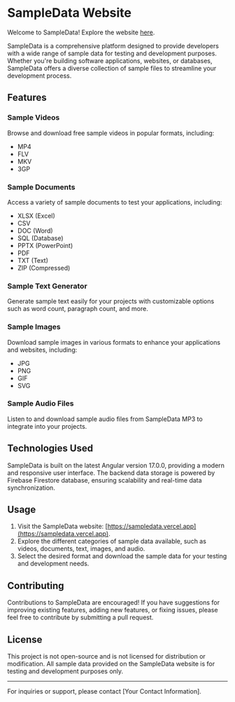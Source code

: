 # SampleData Website

Welcome to SampleData! Explore the website [here](https://sampledata.vercel.app).

SampleData is a comprehensive platform designed to provide developers with a wide range of sample data for testing and development purposes. Whether you're building software applications, websites, or databases, SampleData offers a diverse collection of sample files to streamline your development process.

## Features

### Sample Videos
Browse and download free sample videos in popular formats, including:
- MP4
- FLV
- MKV
- 3GP

### Sample Documents
Access a variety of sample documents to test your applications, including:
- XLSX (Excel)
- CSV
- DOC (Word)
- SQL (Database)
- PPTX (PowerPoint)
- PDF
- TXT (Text)
- ZIP (Compressed)

### Sample Text Generator
Generate sample text easily for your projects with customizable options such as word count, paragraph count, and more.

### Sample Images
Download sample images in various formats to enhance your applications and websites, including:
- JPG
- PNG
- GIF
- SVG

### Sample Audio Files
Listen to and download sample audio files from SampleData MP3 to integrate into your projects.

## Technologies Used

SampleData is built on the latest Angular version 17.0.0, providing a modern and responsive user interface. The backend data storage is powered by Firebase Firestore database, ensuring scalability and real-time data synchronization.

## Usage

1. Visit the SampleData website: [https://sampledata.vercel.app](https://sampledata.vercel.app).
2. Explore the different categories of sample data available, such as videos, documents, text, images, and audio.
3. Select the desired format and download the sample data for your testing and development needs.

## Contributing

Contributions to SampleData are encouraged! If you have suggestions for improving existing features, adding new features, or fixing issues, please feel free to contribute by submitting a pull request.

## License

This project is not open-source and is not licensed for distribution or modification. All sample data provided on the SampleData website is for testing and development purposes only.

---

For inquiries or support, please contact [Your Contact Information].
